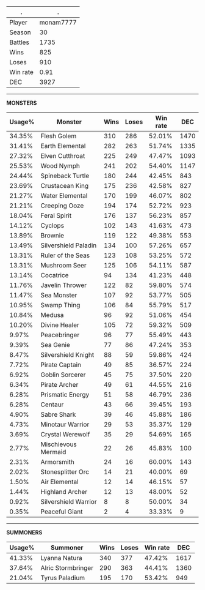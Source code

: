 .|.
|-|-
Player|monam7777
Season|30
Battles|1735
Wins|825
Loses|910
Win rate|0.91
DEC|3927

---
**MONSTERS**

Usage%|Monster|Wins|Loses|Win rate|DEC|
-|-|-|-|-|-|
34.35%|Flesh Golem|310|286|52.01%|1470|
31.41%|Earth Elemental|282|263|51.74%|1335|
27.32%|Elven Cutthroat|225|249|47.47%|1093|
25.53%|Wood Nymph|241|202|54.40%|1147|
24.44%|Spineback Turtle|180|244|42.45%|843|
23.69%|Crustacean King|175|236|42.58%|827|
21.27%|Water Elemental|170|199|46.07%|802|
21.21%|Creeping Ooze|194|174|52.72%|923|
18.04%|Feral Spirit|176|137|56.23%|857|
14.12%|Cyclops|102|143|41.63%|473|
13.89%|Brownie|119|122|49.38%|553|
13.49%|Silvershield Paladin|134|100|57.26%|657|
13.31%|Ruler of the Seas|123|108|53.25%|572|
13.31%|Mushroom Seer|125|106|54.11%|587|
13.14%|Cocatrice|94|134|41.23%|448|
11.76%|Javelin Thrower|122|82|59.80%|574|
11.47%|Sea Monster|107|92|53.77%|505|
10.95%|Swamp Thing|106|84|55.79%|517|
10.84%|Medusa|96|92|51.06%|454|
10.20%|Divine Healer|105|72|59.32%|509|
9.97%|Peacebringer|96|77|55.49%|443|
9.39%|Sea Genie|77|86|47.24%|353|
8.47%|Silvershield Knight|88|59|59.86%|424|
7.72%|Pirate Captain|49|85|36.57%|224|
6.92%|Goblin Sorcerer|45|75|37.50%|220|
6.34%|Pirate Archer|49|61|44.55%|216|
6.28%|Prismatic Energy|51|58|46.79%|236|
6.28%|Centaur|43|66|39.45%|193|
4.90%|Sabre Shark|39|46|45.88%|186|
4.73%|Minotaur Warrior|29|53|35.37%|129|
3.69%|Crystal Werewolf|35|29|54.69%|165|
2.77%|Mischievous Mermaid|22|26|45.83%|100|
2.31%|Armorsmith|24|16|60.00%|143|
2.02%|Stonesplitter Orc|14|21|40.00%|69|
1.50%|Air Elemental|12|14|46.15%|57|
1.44%|Highland Archer|12|13|48.00%|52|
0.92%|Silvershield Warrior|8|8|50.00%|34|
0.35%|Peaceful Giant|2|4|33.33%|9|

---
**SUMMONERS**

Usage%|Summoner|Wins|Loses|Win rate|DEC|
-|-|-|-|-|-|
41.33%|Lyanna Natura|340|377|47.42%|1617|
37.64%|Alric Stormbringer|290|363|44.41%|1360|
21.04%|Tyrus Paladium|195|170|53.42%|949|
